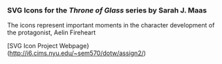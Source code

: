 ### SVG Icons for the _Throne of Glass_ series by Sarah J. Maas

The icons represent important moments in the character development of the protagonist, Aelin Fireheart

[SVG Icon Project Webpage}(http://i6.cims.nyu.edu/~sem570/dotw/assign2/)